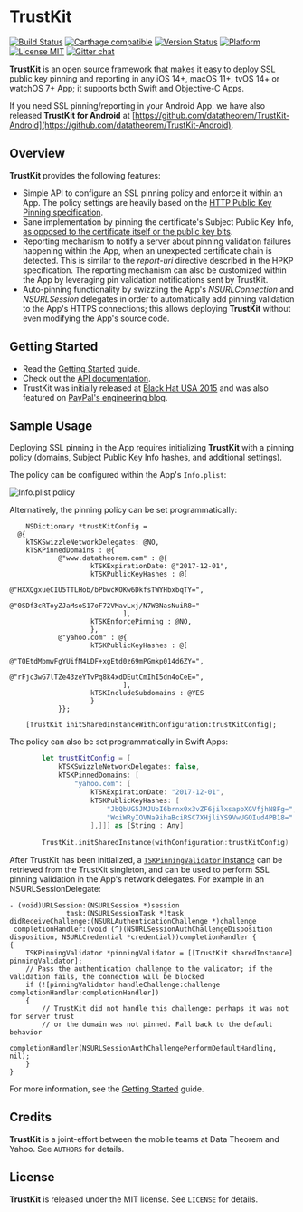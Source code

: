TrustKit
========

[![Build Status](https://app.bitrise.io/app/fe29405fb90f94ea/status.svg?token=TJ3o4dhSWa--0ZlJT7FV1A)](https://app.bitrise.io/app/fe29405fb90f94ea) [![Carthage compatible](https://img.shields.io/badge/Carthage-compatible-4BC51D.svg?style=flat)](https://github.com/Carthage/Carthage) [![Version Status](https://img.shields.io/cocoapods/v/TrustKit.svg?style=flat)](https://cocoapods.org/pods/TrustKit) [![Platform](https://img.shields.io/cocoapods/p/TrustKit.svg?style=flat)](https://cocoapods.org/pods/TrustKit) [![License MIT](https://img.shields.io/cocoapods/l/TrustKit.svg?style=flat)](https://en.wikipedia.org/wiki/MIT_License)
[![Gitter chat](https://badges.gitter.im/datatheorem/gitter.png)](https://gitter.im/TrustKit/Lobby)

**TrustKit** is an open source framework that makes it easy to deploy SSL public key pinning and reporting in any iOS 14+, macOS 11+, tvOS 14+ or watchOS 7+ App; it supports both Swift and Objective-C Apps.

If you need SSL pinning/reporting in your Android App. we have also released **TrustKit for Android** at [https://github.com/datatheorem/TrustKit-Android](https://github.com/datatheorem/TrustKit-Android).


Overview
--------

**TrustKit** provides the following features:

* Simple API to configure an SSL pinning policy and enforce it within an App. The policy settings are heavily based on the [HTTP Public Key Pinning specification](https://tools.ietf.org/html/rfc7469).
* Sane implementation by pinning the certificate's Subject Public Key Info, [as opposed to the certificate itself or the public key bits](https://www.imperialviolet.org/2011/05/04/pinning.html).
* Reporting mechanism to notify a server about pinning validation failures happening within the App, when an unexpected certificate chain is detected. This is similar to the _report-uri_ directive described in the HPKP specification. The reporting mechanism can also be customized within the App by leveraging pin validation notifications sent by TrustKit.
* Auto-pinning functionality by swizzling the App's _NSURLConnection_ and _NSURLSession_ delegates in order to automatically add pinning validation to the App's HTTPS connections; this allows deploying **TrustKit** without even modifying the App's source code.


Getting Started
---------------

* Read the [Getting Started][getting-started] guide.
* Check out the [API documentation][api-doc].
* TrustKit was initially released at [Black Hat USA 2015][bh2015-pdf] and was also featured on [PayPal's engineering blog][paypal-post].


Sample Usage
------------

Deploying SSL pinning in the App requires initializing **TrustKit** with a pinning policy (domains, Subject Public Key Info hashes, and additional settings).

The policy can be configured within the App's `Info.plist`:

![Info.plist policy](https://datatheorem.github.io/TrustKit/images/linking3_dynamic.png)

Alternatively, the pinning policy can be set programmatically:

```objc
    NSDictionary *trustKitConfig =
  @{
    kTSKSwizzleNetworkDelegates: @NO,
    kTSKPinnedDomains : @{
            @"www.datatheorem.com" : @{
                    kTSKExpirationDate: @"2017-12-01",
                    kTSKPublicKeyHashes : @[
                            @"HXXQgxueCIU5TTLHob/bPbwcKOKw6DkfsTWYHbxbqTY=",
                            @"0SDf3cRToyZJaMsoS17oF72VMavLxj/N7WBNasNuiR8="
                            ],
                    kTSKEnforcePinning : @NO,
                    },
            @"yahoo.com" : @{
                    kTSKPublicKeyHashes : @[
                            @"TQEtdMbmwFgYUifM4LDF+xgEtd0z69mPGmkp014d6ZY=",
                            @"rFjc3wG7lTZe43zeYTvPq8k4xdDEutCmIhI5dn4oCeE=",
                            ],
                    kTSKIncludeSubdomains : @YES
                    }
            }};
    
    [TrustKit initSharedInstanceWithConfiguration:trustKitConfig];
```

The policy can also be set programmatically in Swift Apps:
 
```swift
        let trustKitConfig = [
            kTSKSwizzleNetworkDelegates: false,
            kTSKPinnedDomains: [
                "yahoo.com": [
                    kTSKExpirationDate: "2017-12-01",
                    kTSKPublicKeyHashes: [
                        "JbQbUG5JMJUoI6brnx0x3vZF6jilxsapbXGVfjhN8Fg=",
                        "WoiWRyIOVNa9ihaBciRSC7XHjliYS9VwUGOIud4PB18="
                    ],]]] as [String : Any]
        
        TrustKit.initSharedInstance(withConfiguration:trustKitConfig)
```

After TrustKit has been initialized, a 
[`TSKPinningValidator` instance](https://datatheorem.github.io/TrustKit/documentation/Classes/TSKPinningValidator.html) 
can be retrieved from the TrustKit singleton, and can be used to perform SSL pinning validation 
in the App's network delegates. For example in an NSURLSessionDelegate:

```objc
- (void)URLSession:(NSURLSession *)session 
              task:(NSURLSessionTask *)task 
didReceiveChallenge:(NSURLAuthenticationChallenge *)challenge 
 completionHandler:(void (^)(NSURLSessionAuthChallengeDisposition disposition, NSURLCredential *credential))completionHandler {
{
    TSKPinningValidator *pinningValidator = [[TrustKit sharedInstance] pinningValidator];
    // Pass the authentication challenge to the validator; if the validation fails, the connection will be blocked
    if (![pinningValidator handleChallenge:challenge completionHandler:completionHandler])
    {
        // TrustKit did not handle this challenge: perhaps it was not for server trust
        // or the domain was not pinned. Fall back to the default behavior
        completionHandler(NSURLSessionAuthChallengePerformDefaultHandling, nil);
    }
}
```

For more information, see the [Getting Started][getting-started] guide.


Credits
-------

**TrustKit** is a joint-effort between the mobile teams at Data Theorem and Yahoo. See `AUTHORS` for details.


License
-------

**TrustKit** is released under the MIT license. See `LICENSE` for details.

[getting-started]: https://github.com/datatheorem/TrustKit/blob/master/docs/getting-started.md
[bh2015-pdf]: https://github.com/datatheorem/TrustKit/blob/master/docs/TrustKit-BH2015.pdf
[bh2015-conf]: https://www.blackhat.com/us-15/briefings.html#trustkit-code-injection-on-ios-8-for-the-greater-good
[api-doc]: https://datatheorem.github.io/TrustKit/documentation
[ios9-post]: https://datatheorem.github.io/ios/2015/10/17/trustkit-ios-9-shared-cache/
[paypal-post]: https://www.paypal-engineering.com/2015/10/14/key-pinning-in-mobile-applications/

